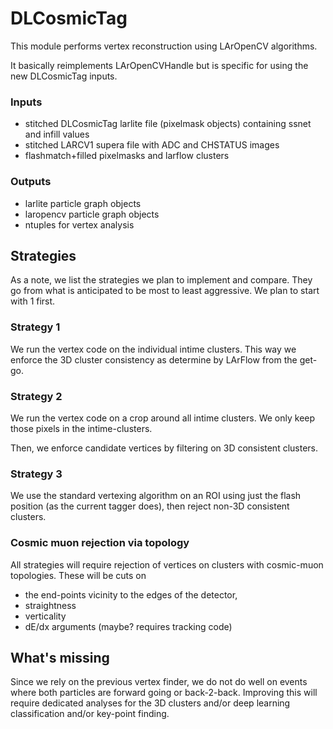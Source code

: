 # DLCosmicTag

This module performs vertex reconstruction using LArOpenCV algorithms.

It basically reimplements LArOpenCVHandle but is specific for using the new DLCosmicTag inputs.

### Inputs

* stitched DLCosmicTag larlite file (pixelmask objects) containing ssnet and infill values
* stitched LARCV1 supera file with ADC and CHSTATUS images
* flashmatch+filled pixelmasks and larflow clusters

### Outputs

* larlite particle graph objects
* laropencv particle graph objects
* ntuples for vertex analysis

## Strategies

As a note, we list the strategies we plan to implement and compare.
They go from what is anticipated to be most to least aggressive.
We plan to start with 1 first.

### Strategy 1

We run the vertex code on the individual intime clusters.
This way we enforce the 3D cluster consistency as determine by LArFlow from the get-go.

### Strategy 2

We run the vertex code on a crop around all intime clusters.
We only keep those pixels in the intime-clusters.

Then, we enforce candidate vertices by filtering on 3D consistent clusters.

### Strategy 3

We use the standard vertexing algorithm on an ROI using just the flash position (as the current tagger does),
then reject non-3D consistent clusters.

### Cosmic muon rejection via topology

All strategies will require rejection of vertices on clusters with cosmic-muon topologies.
These will be cuts on

* the end-points vicinity to the edges of the detector,
* straightness
* verticality
* dE/dx arguments (maybe? requires tracking code)

## What's missing

Since we rely on the previous vertex finder, we do not do well on events where
both particles are forward going or back-2-back.
Improving this will require dedicated analyses for the 3D clusters and/or
deep learning classification and/or key-point finding.